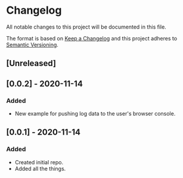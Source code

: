 # Changelog

All notable changes to this project will be documented in this file.

The format is based on [Keep a Changelog](http://keepachangelog.com/en/1.0.0/)
and this project adheres to [Semantic Versioning](http://semver.org/spec/v2.0.0.html).

## [Unreleased]

## [0.0.2] - 2020-11-14
### Added
- New example for pushing log data to the user's browser console.

## [0.0.1] - 2020-11-14
### Added
- Created initial repo.
- Added all the things.
